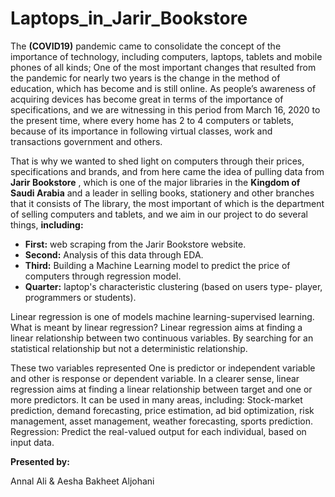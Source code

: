 # Laptops_in_Jarir_Bookstore

The **(COVID19)** pandemic came to consolidate the concept of the importance of technology, including computers, laptops, tablets and mobile phones of all kinds; One of the most important changes that resulted from the pandemic for nearly two years is the change in the method of education, which has become and is still online.
As people’s awareness of acquiring devices has become great in terms of the importance of specifications, and we are witnessing in this period from March 16, 2020 to the present time, where every home has 2 to 4 computers or tablets, because of its importance in following virtual classes, work and transactions government and others.

That is why we wanted to shed light on computers through their prices, specifications and brands, and from here came the idea of pulling data from **Jarir Bookstore** , which is one of the major libraries in the **Kingdom of Saudi Arabia** and a leader in selling books, stationery and other branches that it consists of The library, the most important of which is the department of selling computers and tablets, and we aim in our project to do several things, **including:**

- **First:** web scraping from the Jarir Bookstore website.
- **Second:** Analysis of this data through EDA.
- **Third:** Building a Machine Learning model to predict the price of computers through regression model.
- **Quarter:** laptop's characteristic clustering (based on users type- player, programmers or students).

Linear regression is one of models machine learning-supervised learning.
What is meant by linear regression? Linear regression aims at finding a linear relationship between two continuous variables. By searching for an statistical relationship but not a deterministic relationship.

These two variables represented One is predictor or independent variable and other is response or dependent variable. In a clearer sense,  linear regression aims at finding a linear relationship between target and one or more predictors.
It can be used in many areas, including: Stock-market prediction, demand forecasting, price estimation, ad bid optimization, risk management, asset management, weather forecasting, sports prediction.
Regression: Predict the real-valued output for each individual, based on input data.


**Presented by:**

Annal Ali & Aesha Bakheet Aljohani
